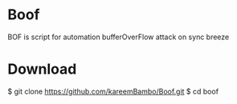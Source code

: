 # Boof
BOF is script for automation bufferOverFlow attack on sync breeze


# Download 
$   git clone https://github.com/kareemBambo/Boof.git
$   cd boof
